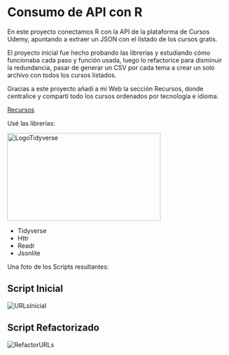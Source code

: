 # Consumo de API con R

<p>
    En este proyecto conectamos R con la API de la plataforma de Cursos Udemy, apuntando a extraer un JSON con el listado de los cursos gratis.
</p>
<p>
    El proyecto inicial fue hecho probando las librerías y estudiando cómo funcionaba cada paso y función usada, luego lo refactorice para disminuir la redundancia,
    pasar de generar un CSV por cada tema a crear un solo archivo con todos los cursos listados.
</p>

<p>
    Gracias a este proyecto añadí a mi Web la sección Recursos, donde centralice y compartí todo los cursos ordenados por tecnología e idioma.
</p>

<a href="https://www.jmofuture.com/recursos" target="_blank">Recursos</a>

<p>
    Usé las librerías:
<div>
    <img src="https://drmowinckels.io/workshops/workshops-tidyquintro/logo.png" alt="LogoTidyverse" width="350px" height="200px">
</div>
    <ul>
        <li>Tidyverse</li>    
        <li>Httr</li>    
        <li>Readr</li>    
        <li>Jsonlite</li>          
    </ul>
</p>

<p>
    Una foto de los Scripts resultantes:
</p>

<div>
    <h2>Script Inicial</h2>
</div>

![URLsInicial](https://user-images.githubusercontent.com/78714438/190920821-610fa39d-c319-47b9-b8b1-da8017bcb9ea.svg)

<div>
    <h2>Script Refactorizado</h2>
</div>

![RefactorURLs](https://user-images.githubusercontent.com/78714438/190920871-ba0c5e63-0a5d-4bb8-871a-05af9b7b659f.svg)

